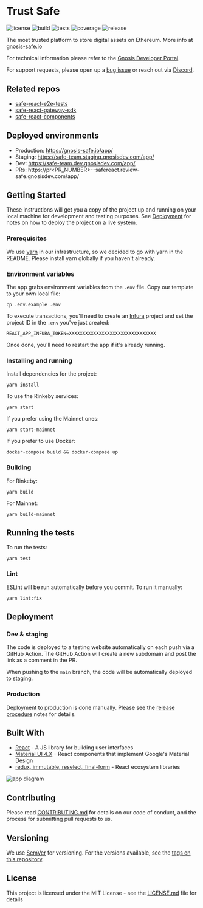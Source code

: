 # Trust Safe

![license](https://img.shields.io/github/license/gnosis/safe-react)
![build](https://img.shields.io/github/workflow/status/gnosis/safe-react/Deploy%20to%20Mainnet%20network/main)
![tests](https://img.shields.io/github/workflow/status/gnosis/safe-react/Unit%20tests%20&%20coverage/main?label=tests)
![coverage](https://coveralls.io/repos/github/gnosis/safe-react/badge.svg?branch=main)
![release](https://img.shields.io/github/v/release/gnosis/safe-react)

The most trusted platform to store digital assets on Ethereum. More info at [gnosis-safe.io](https://gnosis-safe.io/)

For technical information please refer to the [Gnosis Developer Portal](https://docs.gnosis.io/safe/).

For support requests, please open up a [bug issue](https://github.com/gnosis/safe-react/issues/new?template=bug-report.md) or reach out via [Discord](https://discordapp.com/invite/FPMRAwK).

## Related repos

- [safe-react-e2e-tests](https://github.com/gnosis/safe-react-e2e-tests)
- [safe-react-gateway-sdk](https://github.com/gnosis/safe-react-gateway-sdk)
- [safe-react-components](https://github.com/gnosis/safe-react-components)

## Deployed environments

* Production: https://gnosis-safe.io/app/
* Staging: https://safe-team.staging.gnosisdev.com/app/
* Dev: https://safe-team.dev.gnosisdev.com/app/
* PRs: https://pr<PR_NUMBER>--safereact.review-safe.gnosisdev.com/app/

## Getting Started

These instructions will get you a copy of the project up and running on your local machine for development and testing purposes. See [Deployment](#deployment) for notes on how to deploy the project on a live system.

### Prerequisites

We use [yarn](https://yarnpkg.com) in our infrastructure, so we decided to go with yarn in the README.
Please install yarn globally if you haven't already.

### Environment variables

The app grabs environment variables from the `.env` file. Copy our template to your own local file:

```
cp .env.example .env
```

To execute transactions, you'll need to create an [Infura](https://infura.io) project and set the project ID in the `.env` you've just created:

```
REACT_APP_INFURA_TOKEN=XXXXXXXXXXXXXXXXXXXXXXXXXXXXXXXX
```

Once done, you'll need to restart the app if it's already running.

### Installing and running

Install dependencies for the project:

```
yarn install
```

To use the Rinkeby services:

```
yarn start
```

If you prefer using the Mainnet ones:

```
yarn start-mainnet
```

If you prefer to use Docker:

```
docker-compose build && docker-compose up
```

### Building

For Rinkeby:

```
yarn build
```

For Mainnet:

```
yarn build-mainnet
```

## Running the tests

To run the tests:

```
yarn test
```

### Lint

ESLint will be run automatically before you commit. To run it manually:

```
yarn lint:fix
```

## Deployment

### Dev & staging

The code is deployed to a testing website automatically on each push via a GitHub Action.
The GitHub Action will create a new subdomain and post the link as a comment in the PR.

When pushing to the `main` branch, the code will be automatically deployed to [staging](https://safe-team-rinkeby.staging.gnosisdev.com/).

### Production

Deployment to production is done manually. Please see the [release procedure](docs/release-procedure.md) notes for details.

## Built With

- [React](https://reactjs.org/) - A JS library for building user interfaces
- [Material UI 4.X](https://material-ui.com/) - React components that implement Google's Material Design
- [redux, immutable, reselect, final-form](https://redux.js.org/) - React ecosystem libraries

![app diagram](https://user-images.githubusercontent.com/381895/129330828-c067425b-d20b-4f67-82c7-c0598deb453a.png)

## Contributing

Please read [CONTRIBUTING.md](https://gist.github.com/PurpleBooth/b24679402957c63ec426) for details on our code of conduct, and the process for submitting pull requests to us.

## Versioning

We use [SemVer](https://semver.org/) for versioning. For the versions available, see the [tags on this repository](https://github.com/gnosis/gnosis-team-safe/tags).

## License

This project is licensed under the MIT License - see the [LICENSE.md](LICENSE.md) file for details
